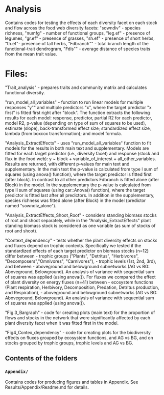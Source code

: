 # Analysis

Contains codes for testing the effects of each diversity facet on each stock and flow across the food web diversity facets: "sowndiv" - species richness, "numfg" - number of functional groups, "leg.ef" - presence of legumes, "gr.ef" - presence of grasses, "sh.ef" - presence of short herbs, "th.ef"- presence of tall herbs, "Fdbranch"" - total branch length of the functional-trait dendrogram, "Fdis"" - average distance of species traits from the mean trait value.


# Files:

"Trait_analysis" - prepares traits and community matrix and calculates functional diversity.

"run_model_all_variables" - function to run linear models for multiple responses "y"" and multiple predictors "x", where the target predictor "x first" is fitted first right after "block". The function extracts the following results for each model: response, predictor, partial R2 for each predictor, model R2, p-value (depending on type of sum of squares  to be used), estimate (slope), back-transformed effect size; standardized effect size, lambda (from boxcox transformation); and model formula.
    

"Analysis_ExtractEffects" - uses "run_model_all_variables" function to fit models for the results in both main text and supplementary. Models are fitted for each target predictor (i.e., diversity facet) and response (stock and flux in the food web): 
y ~ block + variable_of_interest + all_other_variables.
Results are returned, with different p-values for main text and supplementary. 
In the main text the p-value is calculated from type I sum of squares (using anova() function), where the target predictor is fitted first (after block).
In contrast to all other predictors Fdbranch is fitted alone (after Block)  in the  model.
In the supplementary the p-value is calculated from type II sum of squares (using car::Anova() function), where the target predictor is fitted last after all predictors.
In addition in the supplementary, species richness was fitted alone (after Block) in the model (predictor named "sowndiv_alone"). 

"Analysis_ExtractEffects_Shoot_Root" - considers standing biomass stocks of root and shoot separately, while in the "Analysis_ExtractEffects" plant standing biomass stock is considered as one variable (as sum of stocks of root and shoot).


"Context_dependency" - tests whether the plant diversity effects on stocks and fluxes depend on  trophic contexts. 
Specifically we tested if the standardized effects of each target predictor on biomass stocks (n=12) differ between 
        - trophic groups ("Plants", "Detritus", "Herbivores", "Decomposers","Omnivores", "Carnivores"),         - trophic levels (1st, 2nd, 3rd), and between 
        - aboveground and belowground subnetworks (AG vs BG: Aboveground, Belowground). 
An analysis of variance with sequential sum of squares was applied (using anova()).
For fluxes we compared the effect of plant diversity on energy fluxes (n=41) between 
         - ecosystem functions (Plant respiration, Herbivory, Decomposition, Predation, Detritus production, and Respiration), 
         - aboveground and belowground subnetworks (AG vs BG: Aboveground, Belowground).
An analysis of variance with sequential sum of squares was applied (using anova()).


"Fig.3_Bargraph" - code for creating plots (main text) for the proportion of flows and stocks in the network that were significantly affected by each plant diversity facet when it was fitted first in the model.

"Fig4_Contex_dependency" - code for creating plots for the biodiversity effects on fluxes grouped by ecosystem functions, and AG vs BG, and on stocks grouped by trophic groups, trophic levels and AG vs BG.


## Contents of the folders

### `Appendix/`

Contains codes for producing figures and tables in Appendix. See Results/Appendix/Readme.md for details.
